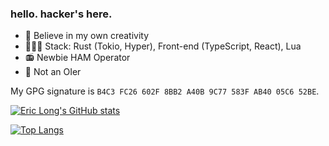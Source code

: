### hello. hacker's here.

- 🌟 Believe in my own creativity
- 👨🏻‍💻 Stack: Rust (Tokio, Hyper), Front-end (TypeScript, React), Lua
- 📻 Newbie HAM Operator
- 🚫 Not an OIer

My GPG signature is `B4C3 FC26 602F 8BB2 A40B 9C77 583F AB40 05C6 52BE`.

[![Eric Long's GitHub stats](https://github-readme-stats.vercel.app/api?username=hack3ric&show_icons=true)](https://github.com/anuraghazra/github-readme-stats)

[![Top Langs](https://github-readme-stats.vercel.app/api/top-langs/?username=hack3ric&layout=compact)](https://github.com/anuraghazra/github-readme-stats)
